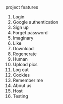 project features
1. Login
2. Google authentication
3. Sign up
4. Forget password
5. Imaginary
6. Like
7. Download
8. Regenerate
9. Human
10. Upload pics
11. Log out
12. Cookies
13. Remember me
14. About us
15. Host
16. Testing
